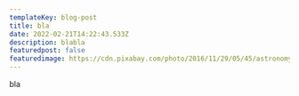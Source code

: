 ```yaml
---
templateKey: blog-post
title: bla
date: 2022-02-21T14:22:43.533Z
description: blabla
featuredpost: false
featuredimage: https://cdn.pixabay.com/photo/2016/11/29/05/45/astronomy-1867616_1280.jpg
---
```

bla